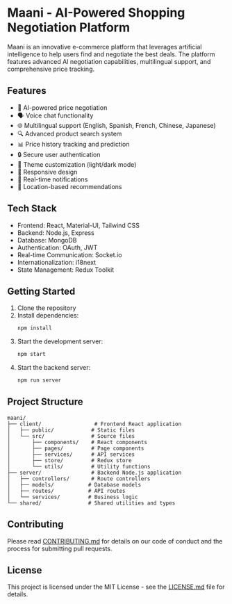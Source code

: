 # Maani - AI-Powered Shopping Negotiation Platform

Maani is an innovative e-commerce platform that leverages artificial intelligence to help users find and negotiate the best deals. The platform features advanced AI negotiation capabilities, multilingual support, and comprehensive price tracking.

## Features

- 🤖 AI-powered price negotiation
- 🗣️ Voice chat functionality
- 🌐 Multilingual support (English, Spanish, French, Chinese, Japanese)
- 🔍 Advanced product search system
- 📊 Price history tracking and prediction
- 🔒 Secure user authentication
- 🎨 Theme customization (light/dark mode)
- 📱 Responsive design
- 🔄 Real-time notifications
- 📍 Location-based recommendations

## Tech Stack

- Frontend: React, Material-UI, Tailwind CSS
- Backend: Node.js, Express
- Database: MongoDB
- Authentication: OAuth, JWT
- Real-time Communication: Socket.io
- Internationalization: i18next
- State Management: Redux Toolkit

## Getting Started

1. Clone the repository
2. Install dependencies:
   ```bash
   npm install
   ```
3. Start the development server:
   ```bash
   npm start
   ```
4. Start the backend server:
   ```bash
   npm run server
   ```

## Project Structure

```
maani/
├── client/                 # Frontend React application
│   ├── public/            # Static files
│   └── src/               # Source files
│       ├── components/    # React components
│       ├── pages/         # Page components
│       ├── services/      # API services
│       ├── store/         # Redux store
│       └── utils/         # Utility functions
├── server/                # Backend Node.js application
│   ├── controllers/       # Route controllers
│   ├── models/           # Database models
│   ├── routes/           # API routes
│   └── services/         # Business logic
└── shared/               # Shared utilities and types
```

## Contributing

Please read [CONTRIBUTING.md](CONTRIBUTING.md) for details on our code of conduct and the process for submitting pull requests.

## License

This project is licensed under the MIT License - see the [LICENSE.md](LICENSE.md) file for details.
